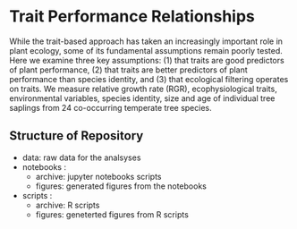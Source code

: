 # Trait Performance Relationships

While the trait-based approach has taken an increasingly important role in plant ecology, some of its fundamental assumptions remain poorly tested. Here we examine three key assumptions: (1) that traits are good predictors of plant performance, (2) that traits are better predictors of plant performance than species identity, and (3) that ecological filtering operates on traits. We measure relative growth rate (RGR), ecophysiological traits, environmental variables, species identity, size and age of individual tree saplings from 24 co-occurring temperate tree species.

## Structure of Repository

* data: raw data for the analsyses
* notebooks : 
  * archive: jupyter notebooks scripts
  * figures: generated figures from the notebooks
* scripts : 
  * archive: R scripts
  * figures: geneterted figures from R scripts


